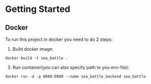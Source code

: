 # Getting Started

## Docker

To run this project in docker you need to do 2 steps:

1) Build docker image:

`docker build -t sea_battle .`

3) Run container(you can also specify path to you env-file):

`docker run -d -p 8080:8080 --name sea_battle_backend sea_battle`